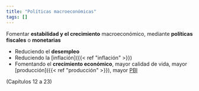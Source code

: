 ```yaml
---
title: "Políticas macroeconómicas"
tags: []
---
```

Fomentar **estabilidad y el crecimiento** macroeconómico, mediante **políticas fiscales** o **monetarias**
- Reduciendo el **desempleo**
- Reduciendo la [inflación]({{< ref "inflación" >}})
- Fomentando el **crecimiento económico**, mayor calidad de vida, mayor [producción]({{< ref "producción" >}}), mayor [PBI](#)

(Capítulos 12 a 23)